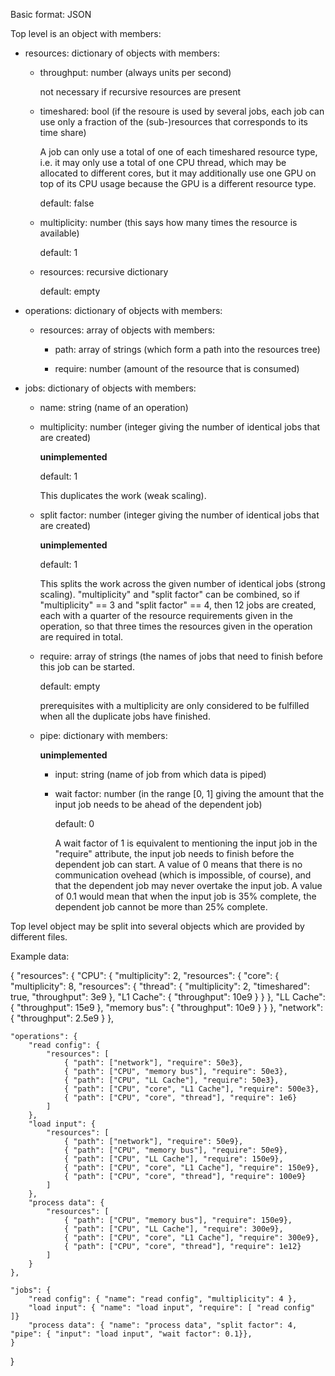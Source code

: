 Basic format: JSON

Top level is an object with members:

  * resources: dictionary of objects with members:

      * throughput: number (always units per second)

        not necessary if recursive resources are present

      * timeshared: bool (if the resoure is used by several jobs, each job can use only a fraction of the (sub-)resources that corresponds to its time share)

        A job can only use a total of one of each timeshared resource type,
        i.e. it may only use a total of one CPU thread, which may be allocated to different cores,
        but it may additionally use one GPU on top of its CPU usage because the GPU is a different resource type.

        default: false

      * multiplicity: number (this says how many times the resource is available)

        default: 1

      * resources: recursive dictionary

        default: empty

  * operations: dictionary of objects with members:

      * resources: array of objects with members:

          * path: array of strings (which form a path into the resources tree)

          * require: number (amount of the resource that is consumed)

  * jobs: dictionary of objects with members:

      * name: string (name of an operation)

      * multiplicity: number (integer giving the number of identical jobs that are created)

        **unimplemented**

        default: 1

        This duplicates the work (weak scaling).

      * split factor: number (integer giving the number of identical jobs that are created)

        **unimplemented**

        default: 1

        This splits the work across the given number of identical jobs (strong scaling).
        "multiplicity" and "split factor" can be combined, so if "multiplicity" == 3 and "split factor" == 4,
        then 12 jobs are created, each with a quarter of the resource requirements given in the operation,
        so that three times the resources given in the operation are required in total.

      * require: array of strings (the names of jobs that need to finish before this job can be started.

        default: empty

        prerequisites with a multiplicity are only considered to be fulfilled when all the duplicate jobs have finished.

      * pipe: dictionary with members:

        **unimplemented**

          * input: string (name of job from which data is piped)

          * wait factor: number (in the range [0, 1] giving the amount that the input job needs to be ahead of the dependent job)

            default: 0

            A wait factor of 1 is equivalent to mentioning the input job in the "require" attribute, the input job needs to finish before the dependent job can start.
            A value of 0 means that there is no communication ovehead (which is impossible, of course), and that the dependent job may never overtake the input job.
            A value of 0.1 would mean that when the input job is 35% complete, the dependent job cannot be more than 25% complete.

Top level object may be split into several objects which are provided by different files.

Example data:

{
	"resources": {
		"CPU": {
			"multiplicity": 2,
			"resources": {
				"core": {
					"multiplicity": 8,
					"resources": {
						"thread": {
							"multiplicity": 2,
							"timeshared": true,
							"throughput": 3e9
						},
						"L1 Cache": { "throughput": 10e9 }
					}
				},
				"LL Cache": { "throughput": 15e9 },
				"memory bus": { "throughput": 10e9 }
			}
		},
		"network": { "throughput": 2.5e9 }
	},

	"operations": {
		"read config": {
			"resources": [
				{ "path": ["network"], "require": 50e3},
				{ "path": ["CPU", "memory bus"], "require": 50e3},
				{ "path": ["CPU", "LL Cache"], "require": 50e3},
				{ "path": ["CPU", "core", "L1 Cache"], "require": 500e3},
				{ "path": ["CPU", "core", "thread"], "require": 1e6}
			]
		},
		"load input": {
			"resources": [
				{ "path": ["network"], "require": 50e9},
				{ "path": ["CPU", "memory bus"], "require": 50e9},
				{ "path": ["CPU", "LL Cache"], "require": 150e9},
				{ "path": ["CPU", "core", "L1 Cache"], "require": 150e9},
				{ "path": ["CPU", "core", "thread"], "require": 100e9}
			]
		},
		"process data": {
			"resources": [
				{ "path": ["CPU", "memory bus"], "require": 150e9},
				{ "path": ["CPU", "LL Cache"], "require": 300e9},
				{ "path": ["CPU", "core", "L1 Cache"], "require": 300e9},
				{ "path": ["CPU", "core", "thread"], "require": 1e12}
			]
		}
	},

	"jobs": {
		"read config": { "name": "read config", "multiplicity": 4 },
		"load input": { "name": "load input", "require": [ "read config" ]}
		"process data": { "name": "process data", "split factor": 4, "pipe": { "input": "load input", "wait factor": 0.1}},
	}
}
